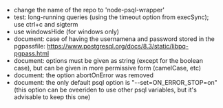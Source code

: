 - change the name of the repo to 'node-psql-wrapper'
- test: long-running queries (using the timeout option from execSync); use ctrl+c and sigterm
- use windowsHide (for windows only)
- document: case of having the usernamena and password stored in the pgpassfile: https://www.postgresql.org/docs/8.3/static/libpq-pgpass.html
- document: options must be given as string (except for the boolean case), but  can be given in more permissive form (camelCase, etc)
- document: the option abortOnError was removed
- document: the only default psql option is "--set=ON_ERROR_STOP=on" (this option can be oveeriden to use other psql variables, but it's advisable to keep this one)


